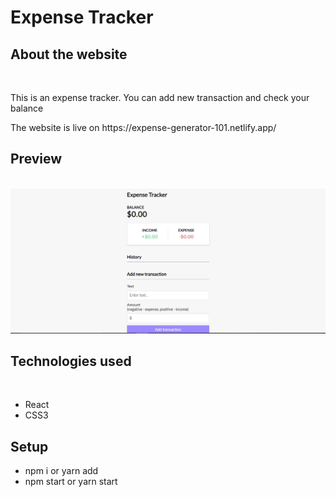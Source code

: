 <h1>Expense Tracker</h1>
<h2>About the website</h2><br/>
<p>This is an expense tracker. You can add new transaction and check your balance</p>
<p>The website is live on https://expense-generator-101.netlify.app/ </p>
<h2>Preview</h2><br/>
<img src= 'https://github.com/Nick9499/Expense-Calculator/blob/master/public/expense.PNG' /><br/>
<h2>Technologies used</h2>
<br>
<ul>
  <li>React</li>
  <li>CSS3</li>
</ul>
<h2>Setup</h2>
<ul>
  <li>npm i or yarn add</li>
  <li>npm start or yarn start</li>
</ul>
